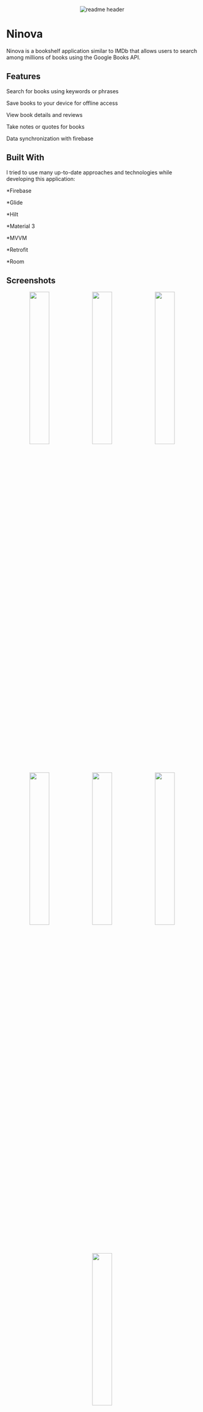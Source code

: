 <p align="center">
  <img src="https://lh3.googleusercontent.com/M9iR9p8ZS_8GS2GMD5QK--_LvCaJ8Oplk0g9XMHN78Uf5eCw0pdAV6KSw0dO5RW9MJk" alt="readme header"/>
</p>

# Ninova
Ninova is a bookshelf application similar to IMDb that allows users to search among millions of books using the Google Books API.

## Features
Search for books using keywords or phrases

Save books to your device for offline access

View book details and reviews

Take notes or quotes for books

Data synchronization with firebase

## Built With

I tried to use many up-to-date approaches and technologies while developing this application:

*Firebase

*Glide

*Hilt

*Material 3

*MVVM

*Retrofit

*Room

## Screenshots

<p align="center" width="100%">
    <img width="32%" src="https://play-lh.googleusercontent.com/wO51yqgtQWsq_b-tjbDVssdZhWsAvtQVM5j7SvhPPazNrr5p_egihsK1e9_1sFXRJQ=w5120-h2880-rw">
    <img width="32%" src="https://play-lh.googleusercontent.com/RycVbpkFUwnnERhMSVI-6aNdE3Q_me7aw23pEcsy4CfrMqZLTTzQNS7D8LxzoYs3aCk=w5120-h2880-rw">
    <img width="32%" src="https://play-lh.googleusercontent.com/hZQSa2mUJfbmQUVcoLB16T-kwG0ZBPt20cmTWe3ycH9Ti-s37t0NVkkHUwNJaa637w=w5120-h2880-rw">
</p>

<p align="center" width="100%">
    <img width="32%" src="https://play-lh.googleusercontent.com/cD_7ngp3NzwhjBJ9nKbiuuR-3X-kBeZjclvR_geqvhuZbTMW4Yy2gQ2ygDFuywZHFipB=w5120-h2880-rw">
    <img width="32%" src="https://play-lh.googleusercontent.com/88vopCKzYBZjT0faLTujxc8VunQpkaaCqV8JOc-r9YfT5HyYhuhCS5xkqRJr6enzoT0=w5120-h2880-rw">
    <img width="32%" src="https://play-lh.googleusercontent.com/gNsfigQmDdh-nDV5_cGYtgZfSyth5gIVKyX1cZHMyrdU-33jpuio4d7iAq1NnKrDrpf6=w5120-h2880-rw">
</p>

<p align="center" width="100%">
    <img width="32%" src="https://play-lh.googleusercontent.com/NfEpG0-Msj0CR-mx2BcxgbBmOM2vmXSuuJV11O3FzqoQaTAIGpzmtVPfC6dbgEdO1ao=w5120-h2880-rw">
</p>

## Credits

*[Firebase](https://firebase.google.com/)
*[Glide](https://github.com/bumptech/glide)
*[Google Books API](https://developers.google.com/books)
*[Link Builder](https://github.com/klinker24/Android-TextView-LinkBuilder)
*[Lottie](https://lottiefiles.com/)
*[Retrofit](https://square.github.io/retrofit/)
